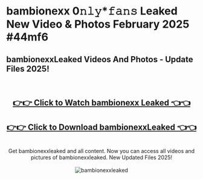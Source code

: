 # bambionexx 0𝚗𝚕𝚢*𝚏𝚊𝚗𝚜 Leaked New Video & Photos February 2025 #44mf6

<h2>bambionexxLeaked Videos And Photos - Update Files 2025!</h2>
<br>
<div align="center">
<h2><a href="https://mediaupload.pro?title=bambionexx&ref=11F" rel="nofollow">👉👉 Click to Watch bambionexx Leaked 👈👈</a></h2>
<h2><a href="https://mediaupload.pro?title=bambionexx&ref=11F" rel="nofollow">👉👉 Click to Download bambionexxLeaked 👈👈</a></h2>
<br>
Get bambionexxleaked and all content. Now you can access all videos and pictures of bambionexxleaked. New Updated Files 2025!
<br>
<br>
<a href="https://mediaupload.pro?title=bambionexx&ref=11F" rel="nofollow" data-target="animated-image.originalLink"><img src="https://i.ibb.co/Gkj2r4b/banner.png" alt="bambionexxleaked" style="max-width: 100%; display: inline-block;" data-target="animated-image.originalImage"></a>
</div>
<br>


